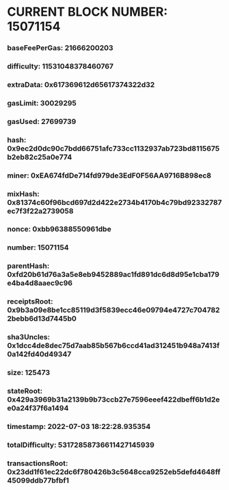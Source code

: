 # CURRENT BLOCK NUMBER: 15071154

### baseFeePerGas: 21666200203
### difficulty: 11531048378460767
### extraData: 0x617369612d65617374322d32
### gasLimit: 30029295
### gasUsed: 27699739
### hash: 0x9ec2d0dc90c7bdd66751afc733cc1132937ab723bd8115675b2eb82c25a0e774
### miner: 0xEA674fdDe714fd979de3EdF0F56AA9716B898ec8
### mixHash: 0x81374c60f96bcd697d2d422e2734b4170b4c79bd92332787ec7f3f22a2739058
### nonce: 0xbb96388550961dbe
### number: 15071154
### parentHash: 0xfd20b61d76a3a5e8eb9452889ac1fd891dc6d8d95e1cba179e4ba4d8aaec9c96
### receiptsRoot: 0x9b3a09e8be1cc85119d3f5839ecc46e09794e4727c7047822bebb6d13d7445b0
### sha3Uncles: 0x1dcc4de8dec75d7aab85b567b6ccd41ad312451b948a7413f0a142fd40d49347
### size: 125473
### stateRoot: 0x429a3969b31a2139b9b73ccb27e7596eeef422dbeff6b1d2ee0a24f37f6a1494
### timestamp: 2022-07-03 18:22:28.935354
### totalDifficulty: 53172858736611427145939
### transactionsRoot: 0x23dd1f61ec22dc6f780426b3c5648cca9252eb5defd4648ff45099ddb77bfbf1
